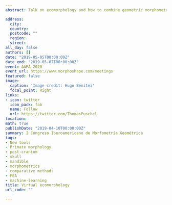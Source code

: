 ```yaml
---
abstract: Talk on ecomorphology and how to combine geometric morphometrics, biomechanics and PCMs

address:
  city: 
  country: 
  postcode: ""
  region: 
  street: 
all_day: false
authors: []
date: "2019-05-05T00:00:00Z"
date_end: "2019-05-07T00:00:00Z"
event: AAPA 2020
event_url: https://www.morphoshape.com/meetings
featured: false
image:
  caption: 'Image credit: Hugo Benitez'
  focal_point: Right
links:
- icon: twitter
  icon_pack: fab
  name: Follow
  url: https://twitter.com/ThomasPuschel
location: 
math: true
publishDate: "2019-04-10T00:00:00Z"
summary: I Congreso Iberoamericano de Morfometría Geométrica
tags:
- New tools
- Primate morphology
- post-cranium
- skull
- mandible
- morphometrics
- comparative methods
- FEA
- machine-learning
title: Virtual ecomorphology
url_code: ""

---
```


